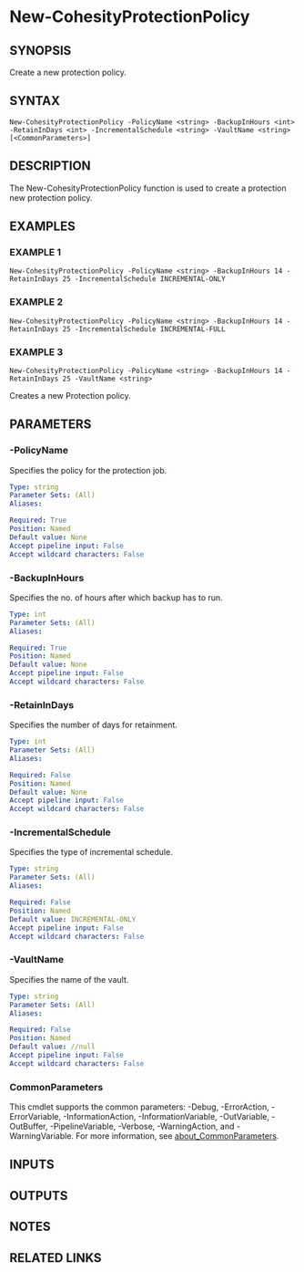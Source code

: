 # New-CohesityProtectionPolicy 

## SYNOPSIS
Create a new protection policy.

## SYNTAX

```
New-CohesityProtectionPolicy -PolicyName <string> -BackupInHours <int> -RetainInDays <int> -IncrementalSchedule <string> -VaultName <string> [<CommonParameters>]
```

## DESCRIPTION
The New-CohesityProtectionPolicy function is used to create a protection new protection policy.

## EXAMPLES

### EXAMPLE 1
```
New-CohesityProtectionPolicy -PolicyName <string> -BackupInHours 14 -RetainInDays 25 -IncrementalSchedule INCREMENTAL-ONLY
```
### EXAMPLE 2
```
New-CohesityProtectionPolicy -PolicyName <string> -BackupInHours 14 -RetainInDays 25 -IncrementalSchedule INCREMENTAL-FULL
```
### EXAMPLE 3
```
New-CohesityProtectionPolicy -PolicyName <string> -BackupInHours 14 -RetainInDays 25 -VaultName <string>
```

Creates a new Protection policy.

## PARAMETERS

### -PolicyName
Specifies the policy for the protection job.

```yaml
Type: string
Parameter Sets: (All)
Aliases:

Required: True
Position: Named
Default value: None
Accept pipeline input: False
Accept wildcard characters: False
```

### -BackupInHours
Specifies the no. of hours after which backup has to run.

```yaml
Type: int
Parameter Sets: (All)
Aliases:

Required: True
Position: Named
Default value: None
Accept pipeline input: False
Accept wildcard characters: False
```

### -RetainInDays
Specifies the number of days for retainment.

```yaml
Type: int
Parameter Sets: (All)
Aliases:

Required: False
Position: Named
Default value: None
Accept pipeline input: False
Accept wildcard characters: False
```

### -IncrementalSchedule
Specifies the type of incremental schedule.

```yaml
Type: string
Parameter Sets: (All)
Aliases:

Required: False
Position: Named
Default value: INCREMENTAL-ONLY
Accept pipeline input: False
Accept wildcard characters: False
```

### -VaultName
Specifies the name of the vault.

```yaml
Type: string
Parameter Sets: (All)
Aliases:

Required: False
Position: Named
Default value: //null
Accept pipeline input: False
Accept wildcard characters: False
```

### CommonParameters
This cmdlet supports the common parameters: -Debug, -ErrorAction, -ErrorVariable, -InformationAction, -InformationVariable, -OutVariable, -OutBuffer, -PipelineVariable, -Verbose, -WarningAction, and -WarningVariable. For more information, see [about_CommonParameters](http://go.microsoft.com/fwlink/?LinkID=113216).

## INPUTS

## OUTPUTS

## NOTES

## RELATED LINKS
